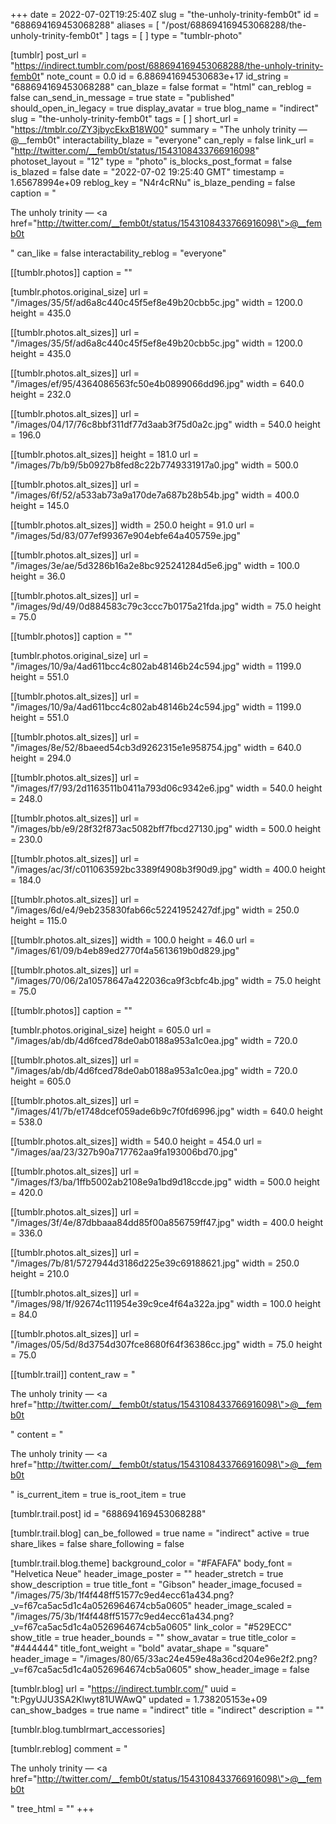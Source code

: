 +++
date = 2022-07-02T19:25:40Z
slug = "the-unholy-trinity-femb0t"
id = "688694169453068288"
aliases = [ "/post/688694169453068288/the-unholy-trinity-femb0t" ]
tags = [ ]
type = "tumblr-photo"

[tumblr]
post_url = "https://indirect.tumblr.com/post/688694169453068288/the-unholy-trinity-femb0t"
note_count = 0.0
id = 6.886941694530683e+17
id_string = "688694169453068288"
can_blaze = false
format = "html"
can_reblog = false
can_send_in_message = true
state = "published"
should_open_in_legacy = true
display_avatar = true
blog_name = "indirect"
slug = "the-unholy-trinity-femb0t"
tags = [ ]
short_url = "https://tmblr.co/ZY3jbycEkxB18W00"
summary = "The unholy trinity — @__femb0t"
interactability_blaze = "everyone"
can_reply = false
link_url = "http://twitter.com/__femb0t/status/1543108433766916098"
photoset_layout = "12"
type = "photo"
is_blocks_post_format = false
is_blazed = false
date = "2022-07-02 19:25:40 GMT"
timestamp = 1.65678994e+09
reblog_key = "N4r4cRNu"
is_blaze_pending = false
caption = "<p>The unholy trinity — <a href=\"http://twitter.com/__femb0t/status/1543108433766916098\">@__femb0t</a></p>"
can_like = false
interactability_reblog = "everyone"

[[tumblr.photos]]
caption = ""

[tumblr.photos.original_size]
url = "/images/35/5f/ad6a8c440c45f5ef8e49b20cbb5c.jpg"
width = 1200.0
height = 435.0

[[tumblr.photos.alt_sizes]]
url = "/images/35/5f/ad6a8c440c45f5ef8e49b20cbb5c.jpg"
width = 1200.0
height = 435.0

[[tumblr.photos.alt_sizes]]
url = "/images/ef/95/4364086563fc50e4b0899066dd96.jpg"
width = 640.0
height = 232.0

[[tumblr.photos.alt_sizes]]
url = "/images/04/17/76c8bbf311df77d3aab3f75d0a2c.jpg"
width = 540.0
height = 196.0

[[tumblr.photos.alt_sizes]]
height = 181.0
url = "/images/7b/b9/5b0927b8fed8c22b7749331917a0.jpg"
width = 500.0

[[tumblr.photos.alt_sizes]]
url = "/images/6f/52/a533ab73a9a170de7a687b28b54b.jpg"
width = 400.0
height = 145.0

[[tumblr.photos.alt_sizes]]
width = 250.0
height = 91.0
url = "/images/5d/83/077ef99367e904ebfe64a405759e.jpg"

[[tumblr.photos.alt_sizes]]
url = "/images/3e/ae/5d3286b16a2e8bc925241284d5e6.jpg"
width = 100.0
height = 36.0

[[tumblr.photos.alt_sizes]]
url = "/images/9d/49/0d884583c79c3ccc7b0175a21fda.jpg"
width = 75.0
height = 75.0

[[tumblr.photos]]
caption = ""

[tumblr.photos.original_size]
url = "/images/10/9a/4ad611bcc4c802ab48146b24c594.jpg"
width = 1199.0
height = 551.0

[[tumblr.photos.alt_sizes]]
url = "/images/10/9a/4ad611bcc4c802ab48146b24c594.jpg"
width = 1199.0
height = 551.0

[[tumblr.photos.alt_sizes]]
url = "/images/8e/52/8baeed54cb3d9262315e1e958754.jpg"
width = 640.0
height = 294.0

[[tumblr.photos.alt_sizes]]
url = "/images/f7/93/2d1163511b0411a793d06c9342e6.jpg"
width = 540.0
height = 248.0

[[tumblr.photos.alt_sizes]]
url = "/images/bb/e9/28f32f873ac5082bff7fbcd27130.jpg"
width = 500.0
height = 230.0

[[tumblr.photos.alt_sizes]]
url = "/images/ac/3f/c011063592bc3389f4908b3f90d9.jpg"
width = 400.0
height = 184.0

[[tumblr.photos.alt_sizes]]
url = "/images/6d/e4/9eb235830fab66c52241952427df.jpg"
width = 250.0
height = 115.0

[[tumblr.photos.alt_sizes]]
width = 100.0
height = 46.0
url = "/images/61/09/b4eb89ed2770f4a5613619b0d829.jpg"

[[tumblr.photos.alt_sizes]]
url = "/images/70/06/2a10578647a422036ca9f3cbfc4b.jpg"
width = 75.0
height = 75.0

[[tumblr.photos]]
caption = ""

[tumblr.photos.original_size]
height = 605.0
url = "/images/ab/db/4d6fced78de0ab0188a953a1c0ea.jpg"
width = 720.0

[[tumblr.photos.alt_sizes]]
url = "/images/ab/db/4d6fced78de0ab0188a953a1c0ea.jpg"
width = 720.0
height = 605.0

[[tumblr.photos.alt_sizes]]
url = "/images/41/7b/e1748dcef059ade6b9c7f0fd6996.jpg"
width = 640.0
height = 538.0

[[tumblr.photos.alt_sizes]]
width = 540.0
height = 454.0
url = "/images/aa/23/327b90a717762aa9fa193006bd70.jpg"

[[tumblr.photos.alt_sizes]]
url = "/images/f3/ba/1ffb5002ab2108e9a1bd9d18ccde.jpg"
width = 500.0
height = 420.0

[[tumblr.photos.alt_sizes]]
url = "/images/3f/4e/87dbbaaa84dd85f00a856759ff47.jpg"
width = 400.0
height = 336.0

[[tumblr.photos.alt_sizes]]
url = "/images/7b/81/5727944d3186d225e39c69188621.jpg"
width = 250.0
height = 210.0

[[tumblr.photos.alt_sizes]]
url = "/images/98/1f/92674c111954e39c9ce4f64a322a.jpg"
width = 100.0
height = 84.0

[[tumblr.photos.alt_sizes]]
url = "/images/05/5d/8d3754d307fce8680f64f36386cc.jpg"
width = 75.0
height = 75.0

[[tumblr.trail]]
content_raw = "<p>The unholy trinity — <a href=\"http://twitter.com/__femb0t/status/1543108433766916098\">@__femb0t</a></p>"
content = "<p>The unholy trinity &mdash; <a href=\"http://twitter.com/__femb0t/status/1543108433766916098\">@__femb0t</a></p>"
is_current_item = true
is_root_item = true

[tumblr.trail.post]
id = "688694169453068288"

[tumblr.trail.blog]
can_be_followed = true
name = "indirect"
active = true
share_likes = false
share_following = false

[tumblr.trail.blog.theme]
background_color = "#FAFAFA"
body_font = "Helvetica Neue"
header_image_poster = ""
header_stretch = true
show_description = true
title_font = "Gibson"
header_image_focused = "/images/75/3b/1f4f448ff51577c9ed4ecc61a434.png?_v=f67ca5ac5d1c4a0526964674cb5a0605"
header_image_scaled = "/images/75/3b/1f4f448ff51577c9ed4ecc61a434.png?_v=f67ca5ac5d1c4a0526964674cb5a0605"
link_color = "#529ECC"
show_title = true
header_bounds = ""
show_avatar = true
title_color = "#444444"
title_font_weight = "bold"
avatar_shape = "square"
header_image = "/images/80/65/33ac24e459e48a36cd204e96e2f2.png?_v=f67ca5ac5d1c4a0526964674cb5a0605"
show_header_image = false

[tumblr.blog]
url = "https://indirect.tumblr.com/"
uuid = "t:PgyUJU3SA2Klwyt81UWAwQ"
updated = 1.738205153e+09
can_show_badges = true
name = "indirect"
title = "indirect"
description = ""

[tumblr.blog.tumblrmart_accessories]

[tumblr.reblog]
comment = "<p>The unholy trinity — <a href=\"http://twitter.com/__femb0t/status/1543108433766916098\">@__femb0t</a></p>"
tree_html = ""
+++
